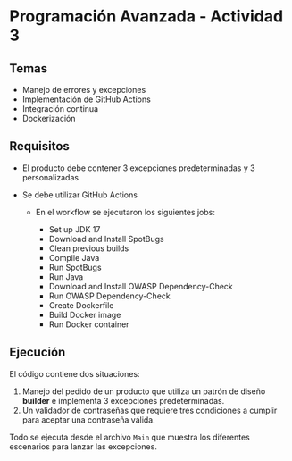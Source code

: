# Programación Avanzada - Actividad 3

## Temas

- Manejo de errores y excepciones
- Implementación de GitHub Actions
- Integración continua
- Dockerización

## Requisitos

- El producto debe contener 3 excepciones predeterminadas y 3 personalizadas
- Se debe utilizar GitHub Actions
    
  - En el workflow se ejecutaron los siguientes jobs:
  
    - Set up JDK 17
    - Download and Install SpotBugs
    - Clean previous builds
    - Compile Java
    - Run SpotBugs
    - Run Java
    - Download and Install OWASP Dependency-Check
    - Run OWASP Dependency-Check
    - Create Dockerfile
    - Build Docker image
    - Run Docker container
  
## Ejecución

El código contiene dos situaciones:
1. Manejo del pedido de un producto que utiliza un patrón de diseño **builder** e 
implementa 3 excepciones predeterminadas.
2. Un validador de contraseñas que requiere tres condiciones a cumplir para aceptar
una contraseña válida.

Todo se ejecuta desde el archivo `Main` que muestra los diferentes escenarios para lanzar las excepciones.

